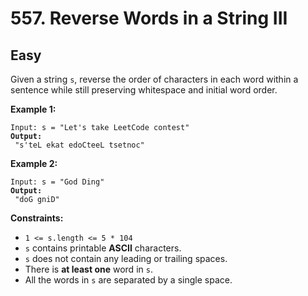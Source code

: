 # 557. Reverse Words in a String III

## Easy



Given a string `s`, reverse the order of characters in each word within a sentence while still preserving whitespace and initial word order.

&#x20;

**Example 1:**

<pre><code>Input: s = "Let's take LeetCode contest"
<strong>Output:
</strong> "s'teL ekat edoCteeL tsetnoc"
</code></pre>

**Example 2:**

<pre><code>Input: s = "God Ding"
<strong>Output:
</strong> "doG gniD"
</code></pre>

&#x20;

**Constraints:**

* `1 <= s.length <= 5 * 104`
* `s` contains printable **ASCII** characters.
* `s` does not contain any leading or trailing spaces.
* There is **at least one** word in `s`.
* All the words in `s` are separated by a single space.
